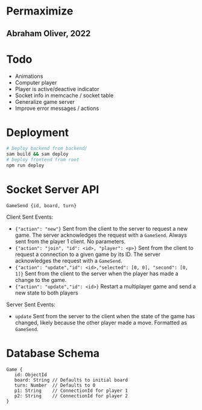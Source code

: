 # Permaximize
## Abraham Oliver, 2022

# Todo
 - Animations
 - Computer player
 - Player is active/deactive indicator
 - Socket info in memcache / socket table
 - Generalize game server
 - Improve error messages / actions
 
# Deployment
```bash
# Deploy backend from backend/
sam build && sam deploy
# Deploy frontend from root
npm run deploy
```
# Socket Server API
`
GameSend {id, board, turn}
`

Client Sent Events:
 - `{"action": "new"}` Sent from the client to the server to request a new game. The server acknowledges
 the request with a `GameSend`. Always sent from the player 1 client. No parameters.
 - `{"action": "join", "id": <id>, "player": <p>}` Sent from the client to request a connection to a given game by its ID. The
 server acknowledges the request with a `GameSend`.
 - `{"action": "update","id": <id>,"selected": [0, 0], "second": [0, 1]}` Sent from the client to the server when the player has made a change to the
 game. 
 - `{"action": "update","id": <id>}` Restart a multiplayer game and send a new state to both players
 
Server Sent Events:
- `update` Sent from the server to the client when the state of the game has changed,
  likely because the other player made a move. Formatted as `GameSend`.

 # Database Schema
 ```$xslt
Game {
    id: ObjectId
    board: String // Defaults to initial board
    turn: Number  // Defaults to 0
    p1: String    // ConnectionId for player 1
    p2: String    // ConnectionId for player 2
}
```
